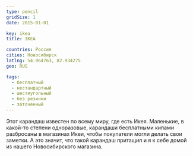 ```yaml
---
type: pencil
gridSize: 1
date: 2015-01-01

key: ikea
title: IKEA

countries: Россия
cities: Новосибирск
latlng: 54.964763, 82.934275
geo: RUS

tags:
  - бесплатный
  - нестандартный
  - шестиугольный
  - без резинки
  - заточенный
---
```


Этот карандаш известен по всему миру, где есть Икея. Маленькие, в какой-то степени одноразовые, карандаши бесплатными кипами разбросаны в магазинах Икеи, чтобы покупатели могли делать свои заметки. А это значит, что такой карандаш притащил и я к себе домой из нашего Новосибирского магазина.
